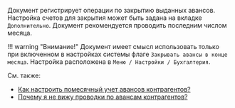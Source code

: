 ﻿Документ регистрирует операции по закрытию выданных авансов. Настройка счетов для закрытия может быть задана на вкладке `Дополнительно`. Документ рекомендуется проводить последним числом месяца.

!!! warning "Внимание!"
	Документ имеет смысл использовать только при включенном в настройках системы флаге `Закрывать авансы в конце месяца`. Настройка расположена в `Меню / Настройки / Бухгалтерия`.

См. также:

*   [Как настроить помесячный учет авансов контрагентов?](/faq#MonthlyAdvances)
*   [Почему я не вижу проводки по авансам контрагентов?](/faq#WhereIsAdvance)
